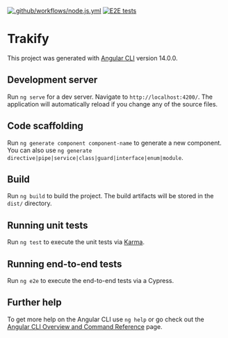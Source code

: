 [![.github/workflows/node.js.yml](https://github.com/vdbongard/trakify/actions/workflows/node.js.yml/badge.svg)](https://github.com/vdbongard/trakify/actions/workflows/node.js.yml)
[![E2E tests](https://github.com/vdbongard/trakify/actions/workflows/e2e.yml/badge.svg)](https://github.com/vdbongard/trakify/actions/workflows/e2e.yml)

# Trakify

This project was generated with [Angular CLI](https://github.com/angular/angular-cli) version 14.0.0.

## Development server

Run `ng serve` for a dev server. Navigate to `http://localhost:4200/`. The application will automatically reload if you change any of the source files.

## Code scaffolding

Run `ng generate component component-name` to generate a new component. You can also use `ng generate directive|pipe|service|class|guard|interface|enum|module`.

## Build

Run `ng build` to build the project. The build artifacts will be stored in the `dist/` directory.

## Running unit tests

Run `ng test` to execute the unit tests via [Karma](https://karma-runner.github.io).

## Running end-to-end tests

Run `ng e2e` to execute the end-to-end tests via a Cypress.

## Further help

To get more help on the Angular CLI use `ng help` or go check out the [Angular CLI Overview and Command Reference](https://angular.io/cli) page.
